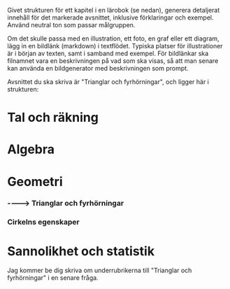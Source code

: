 Givet strukturen för ett kapitel i en lärobok (se nedan), generera detaljerat innehåll för det markerade avsnittet, inklusive förklaringar och exempel.
Använd neutral ton som passar målgruppen.

Om det skulle passa med en illustration, ett foto, en graf eller ett diagram, lägg in en bildlänk (markdown) i textflödet. Typiska platser för illustrationer är i början av texten, samt i samband med exempel.
För bildlänkar ska filnamnet vara en beskrivningen på vad som ska visas, så att man senare kan använda en bildgenerator med beskrivningen som prompt.



Avsnittet du ska skriva är "Trianglar och fyrhörningar", och ligger här i strukturen:
# Tal och räkning
# Algebra
# Geometri
### ----> Trianglar och fyrhörningar
### Cirkelns egenskaper
# Sannolikhet och statistik

Jag kommer be dig skriva om underrubrikerna till "Trianglar och fyrhörningar" i en senare fråga.